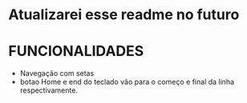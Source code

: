 # Atualizarei esse readme no futuro


# FUNCIONALIDADES

- Navegação com setas
- botao Home e end do teclado vão para o começo e final da linha respectivamente.
